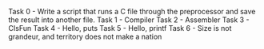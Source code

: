 Task 0 - Write a script that runs a C file through the preprocessor and save the result into another file.
Task 1 - Compiler
Task 2 - Assembler
Task 3 - CIsFun
Task 4 - Hello, puts
Task 5 - Hello, printf
Task 6 - Size is not grandeur, and territory does not make a nation
